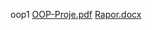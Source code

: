 oop1
[OOP-Proje.pdf](https://github.com/mehmetakdumn604/oop-design-pattern/files/8247721/OOP-Proje.pdf)
[Rapor.docx](https://github.com/mehmetakdumn604/oop-design-pattern/files/8247723/Rapor.docx)

